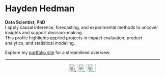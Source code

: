 # Hayden Hedman

**Data Scientist, PhD**  
I apply causal inference, forecasting, and experimental methods to uncover insights and support decision-making.  
This profile highlights applied projects in impact evaluation, product analytics, and statistical modeling.  

Explore my [portfolio site](https://h-hedman.github.io) for a streamlined overview.

---

<p align="center">
  <a href="https://github.com/h-hedman"><img alt="GitHub" src="https://cdn.jsdelivr.net/npm/simple-icons@v9/icons/github.svg" width="26" height="26"></a>
  <a href="https://www.linkedin.com/in/hayden-hedman/"><img alt="LinkedIn" src="https://cdn.jsdelivr.net/npm/simple-icons@v9/icons/linkedin.svg" width="26" height="26"></a>
  <a href="https://scholar.google.com/citations?user=UW_UW9QAAAAJ&hl=en"><img alt="Google Scholar" src="https://cdn.jsdelivr.net/npm/simple-icons@v9/icons/googlescholar.svg" width="26" height="26"></a>
</p>
